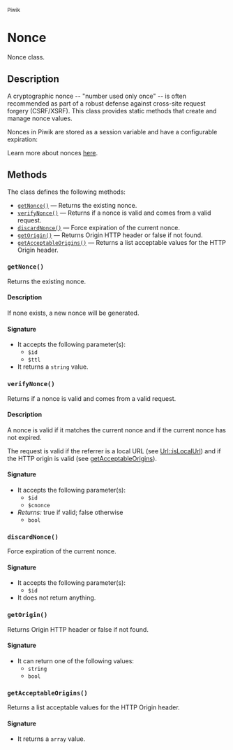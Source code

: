<small>Piwik</small>

Nonce
=====

Nonce class.

Description
-----------

A cryptographic nonce -- "number used only once" -- is often recommended as
part of a robust defense against cross-site request forgery (CSRF/XSRF). This
class provides static methods that create and manage nonce values.

Nonces in Piwik are stored as a session variable and have a configurable expiration:

Learn more about nonces [here](http://en.wikipedia.org/wiki/Cryptographic_nonce).


Methods
-------

The class defines the following methods:

- [`getNonce()`](#getnonce) &mdash; Returns the existing nonce.
- [`verifyNonce()`](#verifynonce) &mdash; Returns if a nonce is valid and comes from a valid request.
- [`discardNonce()`](#discardnonce) &mdash; Force expiration of the current nonce.
- [`getOrigin()`](#getorigin) &mdash; Returns Origin HTTP header or false if not found.
- [`getAcceptableOrigins()`](#getacceptableorigins) &mdash; Returns a list acceptable values for the HTTP Origin header.

<a name="getnonce" id="getnonce"></a>
<a name="getNonce" id="getNonce"></a>
### `getNonce()`

Returns the existing nonce.

#### Description

If none exists, a new nonce will be generated.

#### Signature

- It accepts the following parameter(s):
    - `$id`
    - `$ttl`
- It returns a `string` value.

<a name="verifynonce" id="verifynonce"></a>
<a name="verifyNonce" id="verifyNonce"></a>
### `verifyNonce()`

Returns if a nonce is valid and comes from a valid request.

#### Description

A nonce is valid if it matches the current nonce and if the current nonce
has not expired.

The request is valid if the referrer is a local URL (see [Url::isLocalUrl](#))
and if the HTTP origin is valid (see [getAcceptableOrigins](#getAcceptableOrigins)).

#### Signature

- It accepts the following parameter(s):
    - `$id`
    - `$cnonce`
- _Returns:_ true if valid; false otherwise
    - `bool`

<a name="discardnonce" id="discardnonce"></a>
<a name="discardNonce" id="discardNonce"></a>
### `discardNonce()`

Force expiration of the current nonce.

#### Signature

- It accepts the following parameter(s):
    - `$id`
- It does not return anything.

<a name="getorigin" id="getorigin"></a>
<a name="getOrigin" id="getOrigin"></a>
### `getOrigin()`

Returns Origin HTTP header or false if not found.

#### Signature

- It can return one of the following values:
    - `string`
    - `bool`

<a name="getacceptableorigins" id="getacceptableorigins"></a>
<a name="getAcceptableOrigins" id="getAcceptableOrigins"></a>
### `getAcceptableOrigins()`

Returns a list acceptable values for the HTTP Origin header.

#### Signature

- It returns a `array` value.

